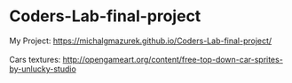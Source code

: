 # Coders-Lab-final-project
My Project: https://michalgmazurek.github.io/Coders-Lab-final-project/
<br><br>
Cars textures: http://opengameart.org/content/free-top-down-car-sprites-by-unlucky-studio

